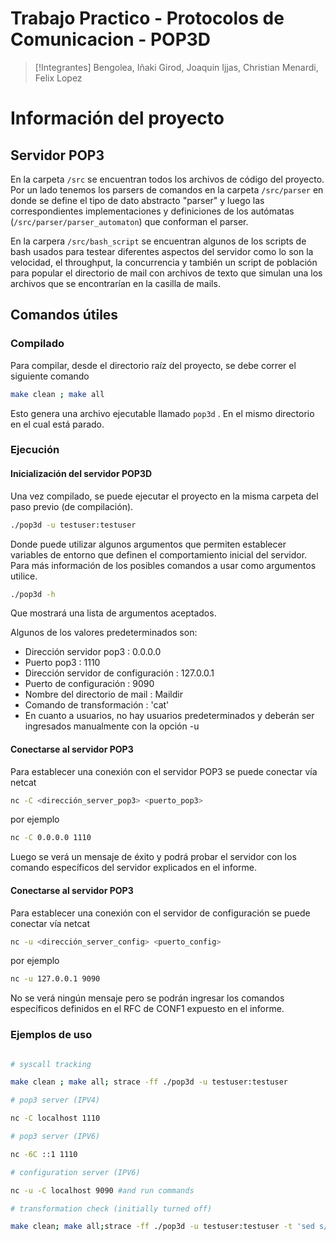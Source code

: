 # Trabajo Practico - Protocolos de Comunicacion - POP3D

> [!Integrantes]
> Bengolea, Iñaki
> Girod, Joaquin
> Ijjas, Christian
> Menardi, Felix Lopez

# Información del proyecto

## Servidor POP3

En la carpeta `/src` se encuentran todos los archivos de código del proyecto. Por un lado tenemos los parsers de comandos en la carpeta `/src/parser` en donde se define el tipo de dato abstracto "parser" y luego las correspondientes implementaciones y definiciones de los autómatas (`/src/parser/parser_automaton`) que conforman el parser.

En la carpera `/src/bash_script` se encuentran algunos de los scripts de bash usados para testear diferentes aspectos del servidor como lo son la velocidad, el throughput, la concurrencia y también un script de población para popular el directorio de mail con archivos de texto que simulan una los archivos que se encontrarían en la casilla de mails.

## Comandos útiles

### Compilado

Para compilar, desde el directorio raíz del proyecto, se debe correr el siguiente comando

```bash
make clean ; make all
```

Esto genera una archivo ejecutable llamado `pop3d` . En el mismo directorio en el cual está parado.

### Ejecución

#### Inicialización del servidor POP3D

Una vez compilado, se puede ejecutar el proyecto en la misma carpeta del paso previo (de compilación).

```bash
./pop3d -u testuser:testuser
```

Donde puede utilizar algunos argumentos que permiten establecer variables de entorno que definen el comportamiento inicial del servidor.
Para más información de los posibles comandos a usar como argumentos utilice.

```bash
./pop3d -h
```

Que mostrará una lista de argumentos aceptados.

Algunos de los valores predeterminados son:

- Dirección servidor pop3 : 0.0.0.0
- Puerto pop3 : 1110
- Dirección servidor de configuración : 127.0.0.1
- Puerto de configuración : 9090
- Nombre del directorio de mail : Maildir
- Comando de transformación : 'cat'
- En cuanto a usuarios, no hay usuarios predeterminados y deberán ser ingresados manualmente con la opción -u

#### Conectarse al servidor POP3

Para establecer una conexión con el servidor POP3 se puede conectar vía netcat

```bash
nc -C <dirección_server_pop3> <puerto_pop3>
```

por ejemplo

```bash
nc -C 0.0.0.0 1110
```

Luego se verá un mensaje de éxito y podrá probar el servidor con los comando específicos del servidor explicados en el informe.

#### Conectarse al servidor POP3

Para establecer una conexión con el servidor de configuración se puede conectar vía netcat

```bash
nc -u <dirección_server_config> <puerto_config>
```

por ejemplo

```bash
nc -u 127.0.0.1 9090
```

No se verá ningún mensaje pero se podrán ingresar los comandos específicos definidos en el RFC de CONF1 expuesto en el informe.

### Ejemplos de uso

```bash

# syscall tracking

make clean ; make all; strace -ff ./pop3d -u testuser:testuser

# pop3 server (IPV4)

nc -C localhost 1110

# pop3 server (IPV6)

nc -6C ::1 1110

# configuration server (IPV6)

nc -u -C localhost 9090 #and run commands

# transformation check (initially turned off)

make clean; make all;strace -ff ./pop3d -u testuser:testuser -t 'sed s/[Aa]/4/g|sed s/[Ee]/3/g|sed s/[iI]/1/g|sed s/[Oo]/0/g'

```
